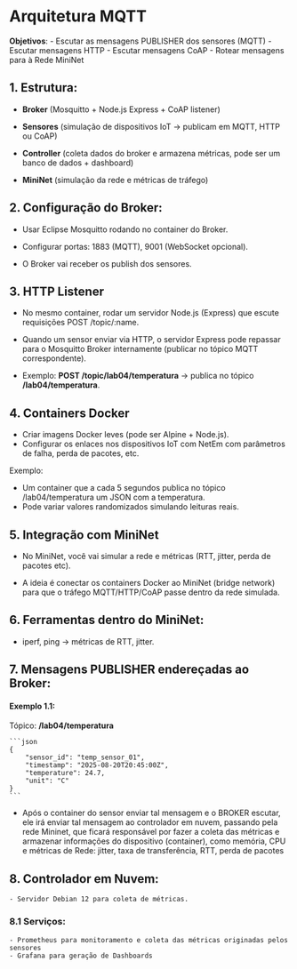 # Arquitetura MQTT

**Objetivos**:
    - Escutar as mensagens PUBLISHER dos sensores (MQTT)
    - Escutar mensagens HTTP
    - Escutar mensagens CoAP
    - Rotear mensagens para à Rede MiniNet

## 1. Estrutura:

- **Broker** (Mosquitto + Node.js Express + CoAP listener)

- **Sensores** (simulação de dispositivos IoT → publicam em MQTT, HTTP ou CoAP)

- **Controller** (coleta dados do broker e armazena métricas, pode ser um banco de dados + dashboard)

- **MiniNet** (simulação da rede e métricas de tráfego)

## 2. Configuração do Broker:

- Usar Eclipse Mosquitto rodando no container do Broker.

- Configurar portas: 1883 (MQTT), 9001 (WebSocket opcional).

- O Broker vai receber os publish dos sensores.

## 3. HTTP Listener

- No mesmo container, rodar um servidor Node.js (Express) que escute requisições POST /topic/:name.

- Quando um sensor enviar via HTTP, o servidor Express pode repassar para o Mosquitto Broker internamente (publicar no tópico MQTT correspondente).

- Exemplo: **POST /topic/lab04/temperatura** → publica no tópico **/lab04/temperatura**.

## 4. Containers Docker

- Criar imagens Docker leves (pode ser Alpine + Node.js).
- Configurar os enlaces nos dispositivos IoT com NetEm com parâmetros de falha, perda de pacotes, etc.

Exemplo:

- Um container que a cada 5 segundos publica no tópico /lab04/temperatura um JSON com a temperatura.
- Pode variar valores randomizados simulando leituras reais.

## 5. Integração com MiniNet

- No MiniNet, você vai simular a rede e métricas (RTT, jitter, perda de pacotes etc).

- A ideia é conectar os containers Docker ao MiniNet (bridge network) para que o tráfego MQTT/HTTP/CoAP passe dentro da rede simulada.

## 6. Ferramentas dentro do MiniNet:

- iperf, ping → métricas de RTT, jitter.

## 7. Mensagens PUBLISHER endereçadas ao Broker:

#### Exemplo 1.1:

Tópico: **/lab04/temperatura**

    ```json
    {
        "sensor_id": "temp_sensor_01",
        "timestamp": "2025-08-20T20:45:00Z",
        "temperature": 24.7,
        "unit": "C"
    }
    ```

- Após o container do sensor enviar tal mensagem e o BROKER escutar, ele irá enviar tal mensagem ao controlador em nuvem, passando pela rede Mininet, que ficará responsável por fazer a coleta das métricas e armazenar informações do dispositivo (container), como memória, CPU e métricas de Rede: jitter, taxa de transferência, RTT, perda de pacotes

## 8. Controlador em Nuvem:
    - Servidor Debian 12 para coleta de métricas.

### 8.1 Serviços:
    - Prometheus para monitoramento e coleta das métricas originadas pelos sensores
    - Grafana para geração de Dashboards
